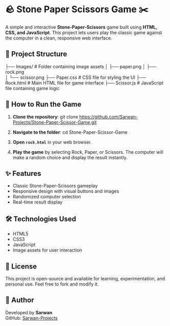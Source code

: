 # 🪨 Stone Paper Scissors Game ✂️

A simple and interactive **Stone-Paper-Scissors** game built using **HTML, CSS, and JavaScript**. This project lets users play the classic game against the computer in a clean, responsive web interface.

## 📁 Project Structure

├── Images/ # Folder containing image assets 
│ ├── paper.png
│ ├── rock.png  
│ └── scissor.png
├── Paper.css # CSS file for styling the UI 
├── Rock.html # Main HTML file for game interface 
├── Scissor.js # JavaScript file containing game logic 


## 🚀 How to Run the Game

1. **Clone the repository**:
   git clone https://github.com/Sarwan-Projects/Stone-Paper-Scissor-Game.git

2. **Navigate to the folder**:
   cd Stone-Paper-Scissor-Game

3. **Open `rock.html`** in your web browser.

4. **Play the game** by selecting Rock, Paper, or Scissors. The computer will make a random choice and display the result instantly.

## ✨ Features

- Classic Stone-Paper-Scissors gameplay
- Responsive design with visual buttons and images
- Randomized computer selection
- Real-time result display

## 🛠️ Technologies Used

- HTML5  
- CSS3  
- JavaScript  
- Image assets for user interaction

## 📃 License

This project is open-source and available for learning, experimentation, and personal use. Feel free to fork and modify it.

## 🙌 Author

Developed by **Sarwan**  
GitHub: [Sarwan-Projects](https://github.com/Sarwan-Projects)
